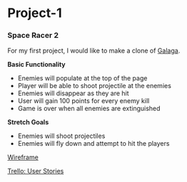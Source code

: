 # Project-1

### Space Racer 2

For my first project, I would like to make a clone of [Galaga](https://en.wikipedia.org/wiki/Galaga). 

**Basic Functionality**
- Enemies will populate at the top of the page
- Player will be able to shoot projectile at the enemies
- Enemies will disappear as they are hit
- User will gain 100 points for every enemy kill
- Game is over when all enemies are extinguished

**Stretch Goals**
- Enemies will shoot projectiles 
- Enemies will fly down and attempt to hit the players

[Wireframe](https://wireframepro.mockflow.com/view/Df2fb730c406af0ed6065636ccfa218b3)

[Trello: User Stories](https://trello.com/b/4SNpbblF/space-racer-2-into-the-void)
